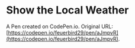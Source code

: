 # Show the Local Weather

A Pen created on CodePen.io. Original URL: [https://codepen.io/feuerbird29/pen/aJmpvR](https://codepen.io/feuerbird29/pen/aJmpvR).

